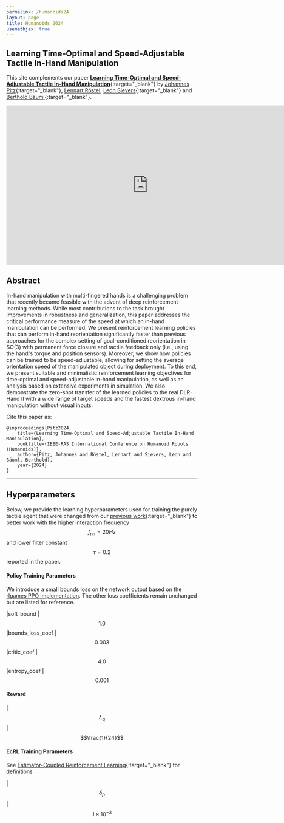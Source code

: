 ```yaml
---
permalink: /humanoids24
layout: page
title: Humanoids 2024
usemathjax: true
---
```

## Learning Time-Optimal and Speed-Adjustable Tactile In-Hand Manipulation

This site complements our paper [**Learning Time-Optimal and Speed-Adjustable Tactile In-Hand Manipulation**](http://arxiv.org/abs/2411.13148){:target="_blank"} by
[Johannes Pitz](https://www.linkedin.com/in/johannes-pitz/){:target="_blank"}, [Lennart Röstel](https://scholar.google.com/citations?user=BPUd5h0AAAAJ&hl=en&oi=sra), [Leon Sievers](https://www.linkedin.com/in/leon-sievers/){:target="_blank"} and [Berthold Bäuml](https://scholar.google.com/citations?hl=en&user=fjvpDsEAAAAJ){:target="_blank"}.


<!-- TODOOOOOO -->
<p align="center">
<iframe class="youtube-video" width="746" height="420" src="https://www.youtube.com/embed/Aj4xOSilkxQ?si=KqEdB7ExmzAE34TG" title="YouTube video player" frameborder="0" allow="accelerometer; autoplay; clipboard-write; encrypted-media; gyroscope; picture-in-picture; web-share" allowfullscreen></iframe>
</p>

## Abstract

In-hand manipulation with multi-fingered hands is a challenging problem that recently became feasible with the advent of deep reinforcement learning methods. While most contributions to the task brought improvements in robustness and generalization, this paper addresses the critical performance measure of the speed at which an in-hand manipulation can be performed. We present reinforcement learning policies that can perform in-hand reorientation significantly faster than previous approaches for the complex setting of goal-conditioned reorientation in SO(3) with permanent force closure and tactile feedback only (i.e., using the hand's torque and position sensors). Moreover, we show how policies can be trained to be speed-adjustable, allowing for setting the average orientation speed of the manipulated object during deployment. To this end, we present suitable and minimalistic reinforcement learning objectives for time-optimal and speed-adjustable in-hand manipulation, as well as an analysis based on extensive experiments in simulation. We also demonstrate the zero-shot transfer of the learned policies to the real DLR-Hand II with a wide range of target speeds and the fastest dextrous in-hand manipulation without visual inputs.


Cite this paper as:

    @inproceedings{Pitz2024,
        title={Learning Time-Optimal and Speed-Adjustable Tactile In-Hand Manipulation},
        booktitle={IEEE-RAS International Conference on Humanoid Robots (Humanoids)},
        author={Pitz, Johannes and Röstel, Lennart and Sievers, Leon and Bäuml, Berthold},
        year={2024}
    }

---
    

## Hyperparameters
Below, we provide the learning hyperparameters used for training the purely tactile agent that were changed from our [previous work](iros24.md){:target="_blank"} to better work with the higher interaction frequency $$f_{\text{nn}} = 20Hz$$ and lower filter constant $$\tau = 0.2$$ reported in the paper.

#### Policy Training Parameters 

We introduce a small bounds loss on the network output based on the [rlgames PPO implementation](https://github.com/Denys88/rl_games/blob/2606effbc2ecbee93ff2cc313b25dd5b4a7f0e54/rl_games/algos_torch/a2c_continuous.py#L195). The other loss coefficients remain unchanged but are listed for reference.

|soft_bound | $$1.0$$
|bounds_loss_coef | $$0.003$$
|critic_coef | $$4.0$$
|entropy_coef | $$0.001$$

#### Reward 

|$$\lambda_{q}$$ | $$\frac{1}{24}$$

#### EcRL Training Parameters 
See [Estimator-Coupled Reinforcement Learning](https://arxiv.org/abs/2311.04060){:target="_blank"} for definitions

|$$\delta_{\rho}$$ | $$1\times 10^{-3}$$ 
